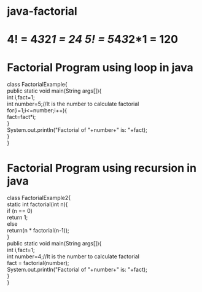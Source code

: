 # java-factorial
# 4! = 4*3*2*1 = 24  5! = 5*4*3*2*1 = 120  
# Factorial Program using loop in java
class FactorialExample{  
 public static void main(String args[]){  
  int i,fact=1;  
  int number=5;//It is the number to calculate factorial    
  for(i=1;i<=number;i++){    
      fact=fact*i;    
  }    
  System.out.println("Factorial of "+number+" is: "+fact);    
 }  
}  

# Factorial Program using recursion in java
class FactorialExample2{  
 static int factorial(int n){    
  if (n == 0)    
    return 1;    
  else    
    return(n * factorial(n-1));    
 }    
 public static void main(String args[]){  
  int i,fact=1;  
  int number=4;//It is the number to calculate factorial    
  fact = factorial(number);   
  System.out.println("Factorial of "+number+" is: "+fact);    
 }  
}  
